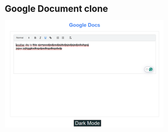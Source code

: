 # Google Document clone

![project image](https://github.com/MatheusCTorres/GoogleDocsClone/blob/main/picture.png)
